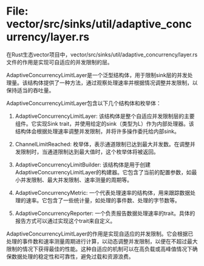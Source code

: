 # File: vector/src/sinks/util/adaptive_concurrency/layer.rs

在Rust生态vector项目中，vector/src/sinks/util/adaptive_concurrency/layer.rs文件的作用是实现可自适应的并发限制的层。

AdaptiveConcurrencyLimitLayer<L>是一个泛型结构体，用于限制sink层的并发处理量。该结构体提供了一种方法，通过观察处理速率并根据情况调整并发限制，以保持适当的吞吐量。

AdaptiveConcurrencyLimitLayer包含以下几个结构体和枚举体：

1. AdaptiveConcurrencyLimitLayer<L>: 该结构体是整个自适应并发限制层的主要组件。它实现Sink trait，并使用给定的sink（类型为L）作为内部处理器。该结构体会根据处理速率调整并发限制，并将许多操作委托给内部sink。

2. ChannelLimitReached: 枚举体，表示通道限制已达到最大并发数。在调整并发限制时，当通道限制达到最大值时，这个枚举体将被返回。

3. AdaptiveConcurrencyLimitBuilder<L>: 该结构体是用于创建AdaptiveConcurrencyLimitLayer的构建器。它包含了当前的配置参数，如最小并发限制、最大并发限制、速率测量的周期等。

4. AdaptiveConcurrencyMetric: 一个代表处理速率的结构体，用来跟踪数据处理的速率。它包含了一些统计量，如处理的事件数、处理的字节数等。

5. AdaptiveConcurrencyReporter: 一个负责报告数据处理速率的trait。具体的报告方式可以通过实现这个trait来自定义。

AdaptiveConcurrencyLimitLayer的作用是实现自适应的并发限制。它会根据已处理的事件数和速率测量周期进行计算，以动态调整并发限制，以便在不超过最大限制的情况下获得最佳的性能。这种自适应的机制可以在高负载或高峰值情况下确保数据处理的稳定性和可靠性，避免过载和资源浪费。

